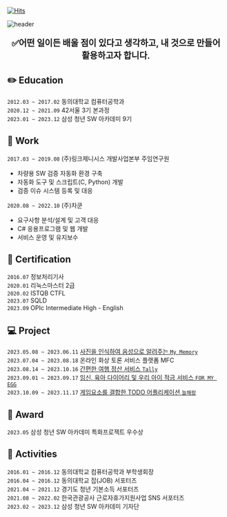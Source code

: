[![Hits](https://hits.seeyoufarm.com/api/count/incr/badge.svg?url=https%3A%2F%2Fgithub.com%2Fheejeong13%2Fhit-counter&count_bg=%23845EC2&title_bg=%23B39CD0&icon=github.svg&icon_color=%23FFFFFF&title=HEELEE&edge_flat=false)](https://github.com/heejeong13)

![header](https://capsule-render.vercel.app/api?type=waving&color=0:B993D6,100:8CA6DB&height=250&section=header&text=오늘도%20레벨%20업!✨&fontSize=60&fontAlign=65&fontAlignY=40&animation=fadeIn&desc=새로운%20도전과%20학습을%20즐기는%20개발자%20이희정입니다.&descSize=20&descAlign=65&descAlignY=60&fontColor=f7f5f5)

<div align="center"><p style='font-weight: bold; font-size:20px;'>✅어떤 일이든 배울 점이 있다고 생각하고, 내 것으로 만들어 활용하고자 합니다.</p></div>

## ✏️ Education

`2012.03 ~ 2017.02` 동의대학교 컴퓨터공학과<br>
`2020.12 ~ 2021.09` 42서울 3기 본과정<br>
`2023.01 ~ 2023.12` 삼성 청년 SW 아카데미 9기<br>

## 💼 Work

`2017.03 ~ 2019.08` (주)링크제니시스 개발사업본부 주임연구원

- 차량용 SW 검증 자동화 환경 구축
- 자동화 도구 및 스크립트(C, Python) 개발
- 검증 이슈 시스템 등록 및 대응

`2020.08 ~ 2022.10` (주)차쿤

- 요구사항 분석/설계 및 고객 대응
- C# 응용프로그램 및 웹 개발
- 서비스 운영 및 유지보수

## 🪪 Certification

`2016.07` 정보처리기사<br>
`2020.01` 리눅스마스터 2급<br>
`2020.02` ISTQB CTFL<br>
`2023.07` SQLD<br>
`2023.09` OPIc Intermediate High - English<br>

## 💻 Project

`2023.05.08 ~ 2023.06.11` [사진을 인식하여 음성으로 알려주는 `My Memory`](https://github.com/heejeong13/bloom)<br>
`2023.07.04 ~ 2023.08.18` 온라인 화상 토론 서비스 플랫폼 MFC<br>
`2023.08.14 ~ 2023.10.16` [간편한 여행 정산 서비스 `Tally`](https://github.com/heejeong13/Tally)<br>
`2023.09.01 ~ 2023.09.17` [임신, 육아 다이어리 및 우리 아이 적금 서비스 `FOR MY EGG`](https://github.com/heejeong13/For-My-Egg)<br>
`2023.10.09 ~ 2023.11.17` [게임요소를 결합한 TODO 어플리케이션 `늘해랑`](https://github.com/heejeong13/Neulhaerang)<br>

## 🏅 Award

`2023.05` 삼성 청년 SW 아카데미 특화프로젝트 우수상<br>

## 🌱 Activities

`2016.01 ~ 2016.12` 동의대학교 컴퓨터공학과 부학생회장<br>
`2016.04 ~ 2016.12` 동의대학교 잡(JOB) 서포터즈<br>
`2021.04 ~ 2021.12` 경기도 청년 기본소득 서포터즈<br>
`2021.08 ~ 2022.02` 한국관광공사 근로자휴가지원사업 SNS 서포터즈<br>
`2023.02 ~ 2023.12` 삼성 청년 SW 아카데미 기자단<br>

##

<!--

![Anurag's GitHub stats](https://github-readme-stats.vercel.app/api?username=heejeong13&show_icons=true&theme=radical)
![Top Langs](https://github-readme-stats.vercel.app/api/top-langs/?username=heejeong13&layout=compact)

-->
